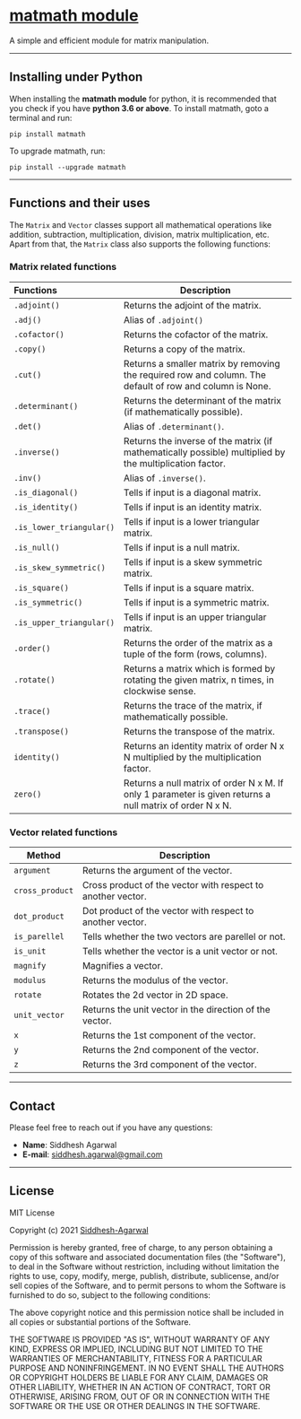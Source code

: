 # [matmath module](https://github.com/Siddhesh-Agarwal/matmath)

A simple and efficient module for matrix manipulation.

---

## Installing under Python

When installing the **matmath module** for python, it is recommended that you check if you have **python 3.6 or above**. To install matmath, goto a terminal and run:

    pip install matmath

To upgrade matmath, run:

    pip install --upgrade matmath

---

## Functions and their uses

The `Matrix` and `Vector` classes support all mathematical operations like addition, subtraction, multiplication, division, matrix multiplication, etc. Apart from that, the `Matrix` class also supports the following functions:

### Matrix related functions

| Functions                | Description                                                                                              |
| :----------------------- | -------------------------------------------------------------------------------------------------------- |
| `.adjoint()`             | Returns the adjoint of the matrix.                                                                       |
| `.adj()`                 | Alias of `.adjoint()`                                                                                    |
| `.cofactor()`            | Returns the cofactor of the matrix.                                                                      |
| `.copy()`                | Returns a copy of the matrix.                                                                            |
| `.cut()`                 | Returns a smaller matrix by removing the required row and column. The default of row and column is None. |
| `.determinant()`         | Returns the determinant of the matrix (if mathematically possible).                                      |
| `.det()`                 | Alias of `.determinant()`.                                                                               |
| `.inverse()`             | Returns the inverse of the matrix (if mathematically possible) multiplied by the multiplication factor.  |
| `.inv()`                 | Alias of `.inverse()`.                                                                                   |
| `.is_diagonal()`         | Tells if input is a diagonal matrix.                                                                     |
| `.is_identity()`         | Tells if input is an identity matrix.                                                                    |
| `.is_lower_triangular()` | Tells if input is a lower triangular matrix.                                                             |
| `.is_null()`             | Tells if input is a null matrix.                                                                         |
| `.is_skew_symmetric()`   | Tells if input is a skew symmetric matrix.                                                               |
| `.is_square()`           | Tells if input is a square matrix.                                                                       |
| `.is_symmetric()`        | Tells if input is a symmetric matrix.                                                                    |
| `.is_upper_triangular()` | Tells if input is an upper triangular matrix.                                                            |
| `.order()`               | Returns the order of the matrix as a tuple of the form (rows, columns).                                  |
| `.rotate()`              | Returns a matrix which is formed by rotating the given matrix, n times, in clockwise sense.              |
| `.trace()`               | Returns the trace of the matrix, if mathematically possible.                                             |
| `.transpose()`           | Returns the transpose of the matrix.                                                                     |
| `identity()`             | Returns an identity matrix of order N x N multiplied by the multiplication factor.                       |
| `zero()`                 | Returns a null matrix of order N x M. If only 1 parameter is given returns a null matrix of order N x N. |

### Vector related functions

| Method          | Description                                                 |
| --------------- | ----------------------------------------------------------- |
| `argument`      | Returns the argument of the vector.                         |
| `cross_product` | Cross product of the vector with respect to another vector. |
| `dot_product`   | Dot product of the vector with respect to another vector.   |
| `is_parellel`   | Tells whether the two vectors are parellel or not.          |
| `is_unit`       | Tells whether the vector is a unit vector or not.           |
| `magnify`       | Magnifies a vector.                                         |
| `modulus`       | Returns the modulus of the vector.                          |
| `rotate`        | Rotates the 2d vector in 2D space.                          |
| `unit_vector`   | Returns the unit vector in the direction of the vector.     |
| `x`             | Returns the 1st component of the vector.                    |
| `y`             | Returns the 2nd component of the vector.                    |
| `z`             | Returns the 3rd component of the vector.                    |

---

## Contact

Please feel free to reach out if you have any questions:

- **Name**: Siddhesh Agarwal
- **E-mail**: [siddhesh.agarwal@gmail.com](mailto:siddhesh.agarwal@gmail.com)

---

## License

MIT License

Copyright (c) 2021 [Siddhesh-Agarwal](https://www.github.com/Siddhesh-Agarwal)

Permission is hereby granted, free of charge, to any person obtaining a copy
of this software and associated documentation files (the "Software"), to deal
in the Software without restriction, including without limitation the rights
to use, copy, modify, merge, publish, distribute, sublicense, and/or sell
copies of the Software, and to permit persons to whom the Software is
furnished to do so, subject to the following conditions:

The above copyright notice and this permission notice shall be included in all
copies or substantial portions of the Software.

THE SOFTWARE IS PROVIDED "AS IS", WITHOUT WARRANTY OF ANY KIND, EXPRESS OR
IMPLIED, INCLUDING BUT NOT LIMITED TO THE WARRANTIES OF MERCHANTABILITY,
FITNESS FOR A PARTICULAR PURPOSE AND NONINFRINGEMENT. IN NO EVENT SHALL THE
AUTHORS OR COPYRIGHT HOLDERS BE LIABLE FOR ANY CLAIM, DAMAGES OR OTHER
LIABILITY, WHETHER IN AN ACTION OF CONTRACT, TORT OR OTHERWISE, ARISING FROM,
OUT OF OR IN CONNECTION WITH THE SOFTWARE OR THE USE OR OTHER DEALINGS IN THE
SOFTWARE.
